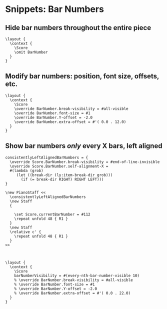 # Snippets: Bar Numbers

## Hide bar numbers throughout the entire piece

```
\layout {
  \context {
    \Score
    \omit BarNumber
  }
}
```

## Modify bar numbers: position, font size, offsets, etc.

```
\layout {
  \context {
    \Score
    \override BarNumber.break-visibility = #all-visible
    \override BarNumber.font-size = #1
    \override BarNumber.Y-offset = -2.0
    \override BarNumber.extra-offset = #'( 0.0 . 12.0)
  }
}
```

## Show bar numbers *only* every X bars, left aligned

```
consistentlyLeftAlignedBarNumbers = {
  \override Score.BarNumber.break-visibility = #end-of-line-invisible
  \override Score.BarNumber.self-alignment-X =
  #(lambda (grob)
     (let ((break-dir (ly:item-break-dir grob)))
       (if (= break-dir RIGHT) RIGHT LEFT)))
}

\new PianoStaff <<
  \consistentlyLeftAlignedBarNumbers
  \new Staff
  {

    \set Score.currentBarNumber = #112
    \repeat unfold 48 { R1 }
  }
  \new Staff
  \relative c' {
    \repeat unfold 48 { R1 }
  }
>>



\layout {
  \context {
    \Score
    barNumberVisibility = #(every-nth-bar-number-visible 10)
    % \override BarNumber.break-visibility = #all-visible
    % \override BarNumber.font-size = #1
    % \override BarNumber.Y-offset = -2.0
    % \override BarNumber.extra-offset = #'( 0.0 . 22.0)
  }
}
```
